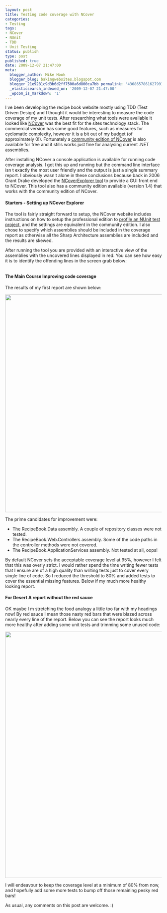 ```yaml
---
layout: post
title: Testing code coverage with NCover
categories:
- Testing
tags:
- NCover
- NUnit
- TDD
- Unit Testing
status: publish
type: post
published: true
date: 2009-12-07 21:47:00
meta:
  blogger_author: Mike Hook
  blogger_blog: bakingwebsites.blogspot.com
  blogger_21e9281c9d3b6d2ff7500a6d800ca7bb_permalink: '4368657861627991904'
  _elasticsearch_indexed_on: '2009-12-07 21:47:00'
  _wpcom_is_markdown: '1'
---
```

I   ve been developing the recipe book website mostly using TDD (Test Driven Design) and I thought it would be interesting to measure the code coverage of my unit tests. After researching what tools were available it looked like <a href="http://www.ncover.com/">NCover</a> was the best fit for the sites technology stack. The commercial version has some good features, such as measures for cyclomatic complexity, however it is a bit out of my budget (of approximately   0!). Fortunately a <a href="http://www.ncover.com/download/community">community edition of NCover</a> is also available for free and it stills works just fine for analysing current .NET assemblies.

After installing NCover a console application is available for running code coverage analysis. I got this up and running but the command line interface isn   t exactly the most user friendly and the output is just a single summary report. I obviously wasn   t alone in these conclusions because back in 2006 Grant Drake developed the <a href="http://www.kiwidude.com/blog/2006/01/ncoverexplorer-debut.html">NCoverExplorer tool</a> to provide a GUI front end to NCover. This tool also has a community edition available (version 1.4) that works with the community edition of NCover.

<h4>Starters - Setting up NCover Explorer</h4>

The tool is fairly straight forward to setup, the NCover website includes instructions on how to setup the professional edition to <a href="http://docs.ncover.com/how-to/running-ncover-with-your-unit-testing-framework/nunit/">profile an NUnit test project</a>, and the settings are equivalent in the community edition. I also chose to specify which assemblies should be included in the coverage report as otherwise all the Sharp Architecture assemblies are included and the results are skewed.

After running the tool you are provided with an interactive view of the assemblies with the uncovered lines displayed in red. You can see how easy it is to identify the offending lines in the screen grab below:

<a style="margin-bottom:1em;margin-right:1em;" href="http://4.bp.blogspot.com/_5hQeqbPSrks/Sx15F3sFlqI/AAAAAAAAAA8/yrLagOXdmxc/s1600/NCoverExplorer2.jpg"><img src="http://lh3.ggpht.com/_5hQeqbPSrks/Sx1745WamzI/AAAAAAAAAB4/PAdEtdGUeBE/s800/NCoverExplorer2.jpg" border="0" alt="" /></a>

<h4>The Main Course     Improving code coverage</h4>

The results of my first report are shown below:

<a href="http://bakingwebsites.files.wordpress.com/2009/12/ncoverreport1.jpg"><img class="alignnone size-full wp-image-31" title="NCover Report" src="http://bakingwebsites.files.wordpress.com/2009/12/ncoverreport1.jpg" alt="" width="745" height="698" /></a>

The prime candidates for improvement were:

<ul>
    <li>The RecipeBook.Data assembly. A couple of repository classes were not tested.</li>
    <li>The RecipeBook.Web.Controllers assembly. Some of the code paths in the controller methods were not covered.</li>
    <li>The RecipeBook.ApplicationServices assembly. Not tested at all, oops!</li>
</ul>

By default NCover sets the acceptable coverage level at 95%, however I felt that this was overly strict. I would rather spend the time writing fewer tests that I ensure are of a high quality than writing tests just to cover every single line of code. So I reduced the threshold to 80% and added tests to cover the essential missing features. Below if my much more healthy looking report.

<h4>For Desert     A report without the red sauce</h4>

OK maybe I   m stretching the food analogy a little too far with my headings now! By red sauce I mean those nasty red bars that were blazed across nearly every line of the report. Below you can see the report looks much more healthy after adding some unit tests and trimming some unused code:

<a href="http://bakingwebsites.files.wordpress.com/2009/12/ncoverreport2.jpg"><img class="alignnone size-full wp-image-32" title="NCover Report - 80% coverage" src="http://bakingwebsites.files.wordpress.com/2009/12/ncoverreport2.jpg" alt="" width="790" height="790" /></a>

I will endeavour to keep the coverage level at a minimum of 80% from now, and hopefully add some more tests to bump off those remaining pesky red bars!

As usual, any comments on this post are welcome. :)
